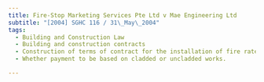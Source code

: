 ```yaml
---
title: Fire-Stop Marketing Services Pte Ltd v Mae Engineering Ltd 
subtitle: "[2004] SGHC 116 / 31\_May\_2004"
tags:
  - Building and Construction Law
  - Building and construction contracts
  - Construction of terms of contract for the installation of fire rated board claddings
  - Whether payment to be based on cladded or uncladded works.

---
```



